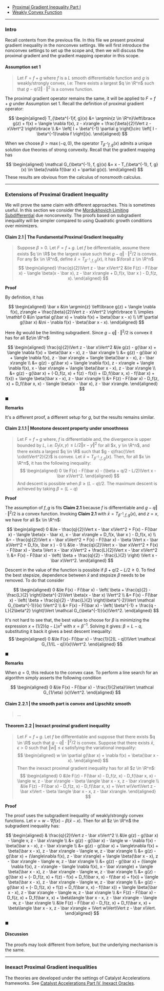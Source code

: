 - [Proximal Gradient Inequality Part I](Proximal%20Gradient%20Inequality%20Part%20I.md)
- [Weakly Convex Function](../Weakly%20Convex%20Function.md)

---
### **Intro**

Recall contents from the previous file. 
In this file we present proximal gradient inequality in the nonconvex settings. 
We will first introduce the nonconvex settings to set up the scope and, then we will discuss the proximal gradient and the gradient mapping operator in this scope. 

#### **Assumption set 1**
> Let $F = f + g$ where $f$ is a $L$ smooth differentiable function and $g$ is weakly/strongly convex, i.e: There exists a largest $q \in \R^n$ such that $g - q/2\Vert \cdot\Vert^2$ is a convex function. 


The proximal gradient operator remains the same, it will be applied to $F = f + g$ under Assumption set 1. 
Recall the definition of proximal gradient operator: 

$$
\begin{aligned}
    T_{\beta^{-1}f, g}(x) &= \argmin{z \in \R^n}\left\lbrace
        g(z) + f(x) + \langle \nabla f(x), z - x\rangle + \frac{\beta}{2}\Vert z - x\Vert^2
    \right\rbrace
    \\
    &= \left[
        I + \beta^{-1} \partial g
    \right]\circ \left[
        I - \beta^{-1}\nabla f
    \right](x). 
\end{aligned}
$$

When we choose $\beta > \max(-q, 0)$, the operator $T_{\beta^{-1}f, g}(x)$ admits a unique solution due theories of strong convexity. 
Recall that the gradient mapping has

$$
\begin{aligned}
    \mathcal G_{\beta^{-1}, f, g}(x) 
    &= x - T_{\beta^{-1}, f, g}(x) 
    \in \beta(\nabla f(\bar x) + \partial g(x)).
\end{aligned}
$$
These results are obvious from the calculus of nonsmooth calculus. 





---
### **Extensions of Proximal Gradient Inequality**

We will prove the same claim with different approaches. 
This is sometimes useful. 
In this section we consider the [Mordukhovich Limiting Subdifferential](AMATH%20516%20Numerical%20Optimizations/Non-Smooth%20Calculus/Limiting%20Subgradient.md) due nonconvexity. 
The proofs based on subgradient inequality will be simpler compared to using Quadratic growth conditions over minimizers. 

#### **Claim 2.1 | The Fundamental Proximal Gradient Inequality**
> Suppose $\beta > 0$. 
> Let $F = f + g$. 
> Let $f$ be differentiable, assume there exists $q \in \R$ be the largest value such that $g - q\Vert \cdot\Vert^2/2$ is convex. 
> For any $x \in \R^n$, define $\bar x = T_{\beta^{-1}, f, g}(x)$, it has $\forall z \in \R^n$
> $$
> \begin{aligned}
>     \frac{q}{2}\Vert z - \bar x\Vert^2 
>     &\le 
>     F(z) - F(\bar x) - \langle \beta(x - \bar x), z - \bar x\rangle 
>     + D_f(x, \bar x ) - D_f(z, x). 
> \end{aligned}
> $$

**Proof**

By definition, it has 

$$
\begin{aligned}
    \bar x &\in \argmin{z} \left\lbrace
        g(z) + \langle \nabla f(x), z\rangle + \frac{\beta}{2}\Vert z - x\Vert^2
    \right\rbrace
    \\
    \implies
    \mathbf 0 
    &\in \partial g(\bar x) + \nabla f(x) + \beta(\bar x - x)
    \\
    \iff 
    \partial g(\bar x) &\ni
    - \nabla f(x) - \beta(\bar x - x). 
\end{aligned}
$$

Here $\partial g$ would be the limiting subgradient. 
Since $g - q \Vert \cdot\Vert^2/2$ is convex it has for all $z\in \R^n$: 

$$
\begin{aligned}
    \frac{q}{2}\Vert z - \bar x\Vert^2 
    &\le 
    g(z) - g(\bar x) + \langle \nabla f(x) + \beta(\bar x - x), z - \bar x\rangle
    \\
    &= 
    g(z) - g(\bar x) + \langle \nabla f(x), z - \bar x\rangle + \langle \beta(\bar x - x), z - \bar x\rangle
    \\
    &= g(z) - g(\bar x) + \langle \nabla f(x), z - x\rangle
    + \langle \nabla f(x), x - \bar x\rangle
    + \langle \beta(\bar x - x), z - \bar x\rangle
    \\
    &= 
    g(z) - g(\bar x) 
    + (-D_f(z, x) + f(z) - f(x))
    + (D_f(\bar x, x) - f(\bar x) + f(x))
    + \langle \beta(\bar x - x), z - \bar x\rangle
    \\
    &= F(z) - F(\bar x) - D_f(z, x) + D_f(\bar x, x) 
    - \langle \beta(x - \bar x), z - \bar x\rangle. 
\end{aligned}
$$

$\blacksquare$

**Remarks**

It's a different proof, a different setup for $g$, but the results remains similar. 


#### **Claim 2.1.1 | Monotone descent property under smoothness**
> Let $F = f + g$ where, $f$ is differentiable and, the divergence is upper bounded by $L$, i.e: $D_f(x, y) \le L/2 \Vert x - y\Vert^2$ for all $x, y \in \R^n$, and there exists a largest $q \in \R$ such that $g - q\frac{\Vert \cdot\Vert^2}{2}$ is convex. 
> Let $\bar x = T_{\beta^{-1}, f, g}(x)$. 
> Then, for all $x \in \R^n$, it has the following inequality: 
> $$
> \begin{aligned}
>     0 \le F(x) - F(\bar x) - (\beta + q/2 - L/2)\Vert x - \bar x\Vert^2. 
> \end{aligned}
> $$
> And descent is possible when $\beta \ge (L - q)/2$. 
> The maximum descent is achieved by taking $\beta = (L - q)$

**Proof**

The assumption of $f, g$ is fits **Claim 2.1** because $f$ is differentiable and $g - q\Vert \cdot\Vert^2/2$ is a convex function. 
Invoking **Claim 2.1** with $\bar x = T_{\beta^{-1}, f, g}(x)$, and $z = x$, we have for all $x \in \R^n$: 

$$
\begin{aligned}
    0 &\le 
    - \frac{q}{2}\Vert x - \bar x\Vert^2 + 
    F(x) - F(\bar x) - \langle \beta(x - \bar x), x - \bar x\rangle 
    + D_f(x, \bar x ) - D_f(x, x)
    \\
    &= 
    - \frac{q}{2}\Vert x - \bar x\Vert^2 + 
    F(x) - F(\bar x) - \beta \Vert x - \bar x\Vert^2
    + D_f(x, \bar x ) - 0
    \\
    &\le
    - \frac{q}{2}\Vert x - \bar x\Vert^2 + 
    F(x) - F(\bar x) - \beta \Vert x - \bar x\Vert^2
    + \frac{L}{2}\Vert x - \bar x\Vert^2 
    \\
    &= F(x) - F(\bar x) - \left(
        \beta + \frac{q}{2} - \frac{L}{2}
    \right) \Vert x - \bar x\Vert^2. 
\end{aligned}
$$

Descent in the value of the function is possible if $\beta + q/2 - L/2 \ge 0$. 
To find the best stepsize, dependence between $\bar x$ and stepsize $\beta$ needs to be removed. 
To do that consider 

$$
\begin{aligned}
    0 &\le 
    F(x) - F(\bar x) - \left(
        \beta + \frac{q}{2} - \frac{L}{2}
    \right)\beta^{-2}\Vert \beta(x - \bar x) \Vert^2 
    \\
    &= 
    F(x) - F(\bar x) - \left(
        \beta + \frac{q}{2} - \frac{L}{2}
    \right)\beta^{-2}\Vert \mathcal G_{\beta^{-1}}(x) \Vert^2 
    \\
    &= F(x) - F(\bar x) - \left(
        \beta^{-1} + \frac{q - L}{2\beta^2} 
    \right)\Vert \mathcal G_{\beta^{-1}}(x)\Vert^2.
\end{aligned}
$$

It's not hard to see that, the best value to choose for $\beta$ is minimizing the expression $x + (1/2)(q - L)x^2$ with $x = \beta^{-1}$. 
Solving it gives: $\beta = L - q$, substituting it back it gives a best descent inequality: 
$$
\begin{aligned}
    0 &\le 
    F(x)- F(\bar x) - \frac{1}{2(L - q)}\Vert \mathcal G_{1/(L - q)}(x)\Vert^2. 
\end{aligned}
$$


$\blacksquare$

**Remarks**

When $q = 0$, this reduce to the convex case. 
To perform a line search for an algorithm simply asserts the following condition

$$
\begin{aligned}
    0 &\le F(x) - F(\bar x) - \frac{1}{2\eta}\Vert \mathcal G_{1/\eta} (x)\Vert^2.
\end{aligned}
$$


#### **Claim 2.2.1 | the smooth part is convex and Lipschitz smooth**
> ...


#### **Theorem 2.2 | Inexact proximal gradient inequality**
> Let $F = f + g$. Let $f$ be differentiable and suppose that there exists $q \in \R$ such that $g - q \Vert \cdot\Vert^2/2$ is convex. 
> Suppose that there exists $\bar x$, $\epsilon > 0$ such that $\Vert w\Vert \le \epsilon$ satisfying the variational inequality: 
> $$
> \begin{aligned}
>     w \in \partial g(\bar x) + \nabla f(x) + \beta(\bar x - x). 
> \end{aligned}
> $$
> Then the inexact proximal gradient inequality has for all $z \in \R^n$: 
> $$
> \begin{aligned}
>     0 &\le 
>     F(z) - F(\bar x) - D_f(z, x) - D_f(\bar x, x) 
>     - \langle w, z - \bar x\rangle - \beta \langle \bar x - x, z - \bar x\rangle 
>     \\
>     &\le 
>     F(z) - F(\bar x) - D_f(z, x) - D_f(\bar x, x) 
>     + \Vert w\Vert\Vert z - \bar x\Vert
>     - \beta \langle \bar x - x, z - \bar x\rangle. 
> \end{aligned}
> $$


**Proof**

The proof uses the subgradient inequality of weakly/strongly convex functions. 
Let $v = w - \nabla f(x) - \beta(\bar x - x)$. 
Then for all $z \in \R^n$ the subgradient inequality has: 

$$
\begin{aligned}
    & \frac{q}{2}\Vert z - \bar x\Vert^2
    \\
    &\le 
    g(z) - g(\bar x) - \langle v, z - \bar x\rangle
    \\
    &= 
    g(z) - g(\bar x) - \langle w - \nabla f(x) - \beta(\bar x - x), z - \bar x\rangle
    \\
    &= 
    g(z) - g(\bar x) + \langle\nabla f(x) + \beta(\bar x - x), z - \bar x\rangle
    - \langle w, z - \bar x\rangle
    \\
    &= 
    g(z) - g(\bar x) + (\langle\nabla f(x), z - \bar x\rangle) 
    + \langle \beta(\bar x - x), z - \bar x\rangle
    - \langle w, z - \bar x\rangle
    \\
    &= 
    g(z) - g(\bar x) + (\langle \nabla f(x), z - x\rangle - \langle \nabla f(x), x - \bar x\rangle) 
    + \langle \beta(\bar x - x), z - \bar x\rangle
    - \langle w, z - \bar x\rangle
    \\
    &= 
    g(z) - g(\bar x) + 
    (- D_f(z, x) + f(z) - f(x) + D_f(\bar x, x) - f(\bar x) + f(x)) 
    + \langle \beta(\bar x - x), z - \bar x\rangle
    - \langle w, z - \bar x\rangle
    \\
    &= 
    g(z) - g(\bar x) + 
    (- D_f(z, x) + f(z) + D_f(\bar x, x) - f(\bar x)) 
    + \langle \beta(\bar x - x), z - \bar x\rangle
    - \langle w, z - \bar x\rangle
    \\
    &= 
    F(z) - F(\bar x)
    - D_f(z, x) + D_f(\bar x, x)
    + \beta\langle \bar x - x, z - \bar x\rangle
    - \langle w, z - \bar x\rangle
    \\
    &\le 
    F(z) - F(\bar x)
    - D_f(z, x) + D_f(\bar x, x)
    + \beta\langle \bar x - x, z - \bar x\rangle
    + \Vert w\Vert\Vert z - \bar x\Vert. 
\end{aligned}
$$

$\blacksquare$

#### **Discussion**

The proofs may look different from before, but the underlying mechanism is the same. 

---
### **Inexact Proximal Gradient inequalities**

The theories are developed under the settings of Catalyst Accelerations frameworks. 
See [Catalyst Accelerations Part IV, Inexact Oracles](../../MATH%20602%20Nesterov%20Acceleration/Catalyst%20Accelerations%20Part%20IV,%20Inexact%20Oracles.md). 
